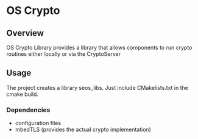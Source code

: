 # OS Crypto

## Overview

OS Crypto Library provides a library that allows components to run crypto
routines either locally or via the CryptoServer

## Usage

The project creates a library seos_libs. Just include CMakelists.txt in the
cmake build.

### Dependencies

* configuration files
* mbedTLS (provides the actual crypto implementation)

